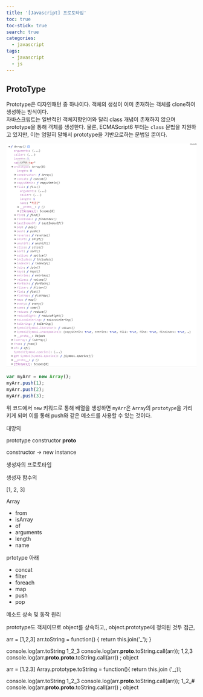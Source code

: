 ```yaml
---
title: '[Javascript] 프로토타입'
toc: true
toc-stick: true
search: true
categories:
  - javascript
tags:
  - javascript
  - js
---
```


## ProtoType
Prototype은 디자인패턴 중 하나이다.
객체의 생성이 이미 존재하는 객체를 clone하여 생성하는 방식이다.
<br>
자바스크립트는 일반적인 객체지향언어와 달리 class 개념이 존재하지 않으며 prototype을 통해 객체를 생성한다.
물론, ECMAScript6 부터는 ```class``` 문법을 지원하고 있지만, 이는 엄밀히 말해서 prototype을 기반으로하는 문법일 뿐이다.  

![proto_type](/assets/images/javascript/prototype.png)

``` js
var myArr = new Array();
myArr.push(1);
myArr.push(2);
myArr.push(3);
```

위 코드에서 ```new``` 키워드로 통해 배열을 생성하면 ```myArr```은 ```Array```의 ```prototype```을 가리키게 되며
이를 통해 push와 같은 메소드를 사용할 수 있는 것이다.









대망의 

prototype
constructor
__proto__

constructor -> new instance

생성자의 프로토타입 

생성자 함수의

[1, 2, 3]

Array
- from
- isArray
- of
- arguments
- length
- name

prtotype 아래
- concat
- filter
- foreach
- map
- push
- pop 


메소드 상속 및 동작 원리

prototype도 객체이므로 object를 상속하고,, object.prototype에 정의된 것두 접근,

arr = [1,2,3]
arr.toString = function() {
	return this.join('_');
}

console.log(arr.toString 1_2_3
console.log(arr.__proto__.toString.call(arr)); 1,2,3
console.log(arr.__proto__.__proto__.toString.call(arr)) ; object


arr = [1.2.3]
Array.prototype.toString = function(){
	return this.join ('_;)l;

console.log(arr.toString 1_2_3
console.log(arr.__proto__.toString.call(arr)); 1_2_#
console.log(arr.__proto__.__proto__.toString.call(arr)) ; object